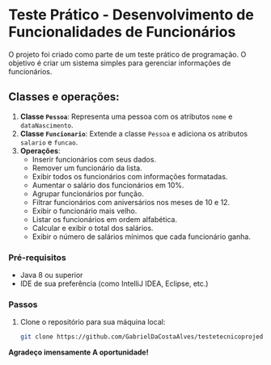 # Teste Prático - Desenvolvimento de Funcionalidades de Funcionários

O projeto foi criado como parte de um teste prático de programação. O objetivo é criar um sistema simples para gerenciar informações de funcionários.

## Classes e operações:

1. **Classe `Pessoa`**: Representa uma pessoa com os atributos `nome` e `dataNascimento`.
2. **Classe `Funcionario`**: Extende a classe `Pessoa` e adiciona os atributos `salario` e `funcao`.
3. **Operações**:
    - Inserir funcionários com seus dados.
    - Remover um funcionário da lista.
    - Exibir todos os funcionários com informações formatadas.
    - Aumentar o salário dos funcionários em 10%.
    - Agrupar funcionários por função.
    - Filtrar funcionários com aniversários nos meses de 10 e 12.
    - Exibir o funcionário mais velho.
    - Listar os funcionários em ordem alfabética.
    - Calcular e exibir o total dos salários.
    - Exibir o número de salários mínimos que cada funcionário ganha.


### Pré-requisitos

- Java 8 ou superior
- IDE de sua preferência (como IntelliJ IDEA, Eclipse, etc.)

### Passos

1. Clone o repositório para sua máquina local:

   ```bash
   git clone https://github.com/GabrielDaCostaAlves/testetecnicoprojedata.git

**Agradeço imensamente A oportunidade!**
